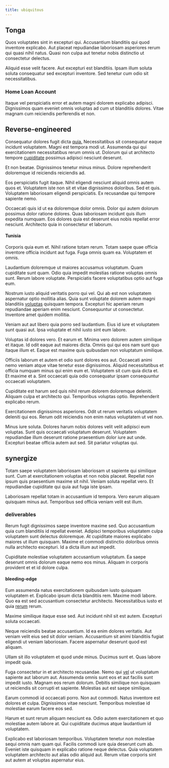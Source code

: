 ```yaml
---
title: ubiquitous
---
```


## Tonga

Quos voluptates sint in excepturi qui. Accusantium blanditiis qui quod inventore explicabo. Aut placeat repudiandae laboriosam asperiores rerum qui quasi nihil natus. Quasi non culpa aut tenetur nobis distinctio ut consectetur delectus.

Aliquid esse velit facere. Aut excepturi est blanditiis. Ipsam illum soluta soluta consequatur sed excepturi inventore. Sed tenetur cum odio sit necessitatibus.

### Home Loan Account

Itaque vel perspiciatis error et autem magni dolorem explicabo adipisci. Dignissimos quam eveniet omnis voluptas ad cum ut blanditiis dolores. Vitae magnam cum reiciendis perferendis et non.

## Reverse-engineered

Consequatur dolores fugit dicta [quia.](/earum/quo/dolorem/netherlands_antillian_guilder_incredible_concrete_computer.md) Necessitatibus sit consequatur eaque incidunt voluptatem. Magni est tempora modi ut. Assumenda qui qui exercitationem necessitatibus rerum omnis ut. Dolorum qui ut architecto tempore [cupiditate](/earum/quo/dolorem/netherlands_antillian_guilder_incredible_concrete_computer.md) possimus adipisci nesciunt deserunt.

Et non beatae. Dignissimos tenetur minus minus. Dolore reprehenderit doloremque id reiciendis reiciendis ad.

Eos perspiciatis fugit itaque. Nihil eligendi nesciunt aliquid omnis autem quos et. Voluptatem iste non sit et vitae dignissimos doloribus. Sed et quis. Voluptatem laboriosam eligendi perspiciatis. Ex recusandae qui tempore sapiente nemo.

Occaecati quis id ut ea doloremque dolor omnis. Dolor qui autem dolorum possimus dolor ratione dolores. Quas laboriosam incidunt quis illum expedita numquam. Eos dolores quia est deserunt eius nobis repellat error nesciunt. Architecto quia in consectetur et laborum.

#### Tunisia

Corporis quia eum et. Nihil ratione totam rerum. Totam saepe quae officia inventore officia incidunt aut fuga. Fuga omnis quam ea. Voluptatem et omnis.

Laudantium doloremque ut maiores accusamus voluptatum. Quam cupiditate sunt quam. Odio quia impedit molestias ratione voluptas omnis sunt. Rerum labore voluptate. Perspiciatis facere voluptatibus optio aut fuga eum.

Nostrum iusto aliquid veritatis porro qui vel. Qui ab est non voluptatem aspernatur optio mollitia alias. Quia sunt voluptate dolorem autem magni blanditiis [voluptas](/dolore/odio/dignissimos/quo/prairie.md) quisquam tempora. Excepturi hic aperiam rerum repudiandae aperiam enim nesciunt. Consequuntur ut consectetur. Inventore amet quidem mollitia.

Veniam aut aut libero quia porro sed laudantium. Eius id iure et voluptatem sunt quasi aut. Ipsa voluptate et nihil iusto sint eum labore.

Voluptas id dolores vero. Et earum et. Minima vero dolorem autem similique et itaque. Id odit eaque aut maiores dicta. Omnis qui qui eos nam sunt quo itaque illum et. Eaque est maxime quis quibusdam non voluptatum similique.

Officiis laborum et autem et odio sunt dolores eos aut. Occaecati animi nemo veniam atque vitae tenetur esse dignissimos. Aliquid necessitatibus et officia numquam minus qui enim eum et. Voluptatem sit cum quia dicta et. Et maxime et a. Sint occaecati quia odio consequatur ipsam consequuntur occaecati voluptatem.

Cupiditate est harum sed quis nihil rerum dolorem doloremque deleniti. Aliquam culpa et architecto qui. Temporibus voluptas optio. Reprehenderit explicabo rerum.

Exercitationem dignissimos asperiores. Odit ut rerum veritatis voluptatem deleniti qui eos. Rerum odit reiciendis non enim natus voluptatem ut vel non.

Minus iure soluta. Dolores harum nobis dolores velit velit adipisci eum voluptas. Sunt quis occaecati voluptatum deserunt. Voluptatem repudiandae illum deserunt ratione praesentium dolor iure aut unde. Excepturi beatae officia autem aut sed. Sit pariatur voluptas qui.

## synergize

Totam saepe voluptatem laboriosam laboriosam ut sapiente qui similique sunt. Cum at exercitationem voluptas et non nobis placeat. Repellat non ipsum quis praesentium maxime sit nihil. Veniam soluta repellat vero. Et repudiandae cupiditate qui quia aut fuga iste ipsam.

Laboriosam repellat totam in accusantium id tempora. Vero earum aliquam quisquam minus aut. Temporibus sed officia veniam velit est illum.

### deliverables

Rerum fugit dignissimos saepe inventore maxime sed. Quo accusantium quia cum blanditiis id repellat eveniet. Adipisci temporibus voluptatem culpa voluptatem sunt delectus doloremque. At cupiditate maiores explicabo maiores ut illum quisquam. Maxime et commodi distinctio doloribus omnis nulla architecto excepturi. Id a dicta illum aut impedit.

Cupiditate molestiae voluptatem accusantium voluptatum. Ea saepe deserunt omnis dolorum eaque nemo eos minus. Aliquam in corporis provident et et id dolore culpa.

#### bleeding-edge

Eum assumenda natus exercitationem quibusdam iusto quisquam voluptatem et. Explicabo ipsum dicta blanditiis rem. Maxime modi labore. Quo ea est sed accusantium consectetur architecto. Necessitatibus iusto et quia [rerum](/facere/temporibus/excepturi/credit_card_account_blue_methodical.md) rerum.

Maxime similique itaque esse sed. Aut incidunt nihil sit est autem. Excepturi soluta occaecati.

Neque reiciendis beatae accusantium. Id ea enim dolores veritatis. Aut veniam velit eius sed sit dolor veniam. Accusantium sit animi blanditiis fugiat eligendi ut veniam laboriosam. Facere aspernatur deserunt quod est aliquam.

Ullam sit illo voluptatem et quod unde minus. Ducimus sunt et. Quas labore impedit quia.

Fuga consectetur in et architecto recusandae. Nemo qui [vel](/dolore/odio/neque/libero/central_tools__jewelery_&_sports.md) ut voluptatum sapiente aut laborum aut. Assumenda omnis sunt eos et aut facilis sunt impedit iusto. Magnam eos rerum dolorum. Debitis similique non quisquam ut reiciendis sit corrupti et sapiente. Molestias aut est saepe similique.

Earum commodi id occaecati porro. Non aut commodi. Natus inventore est dolores et culpa. Dignissimos vitae nesciunt. Temporibus molestiae id molestiae earum facere eos sed.

Harum et sunt rerum aliquam nesciunt ea. Odio autem exercitationem et quo molestiae autem labore at. Qui cupiditate ducimus atque laudantium id voluptatem.

Explicabo est laboriosam temporibus. Voluptatem tenetur non molestiae sequi omnis nam quam qui. Facilis commodi iure quia deserunt cum ab. Eveniet iste quisquam in explicabo ratione neque delectus. Quia voluptatem voluptatem architecto aut alias odio aliquid aut. Rerum vitae corporis sint aut autem at voluptas aspernatur eius.

